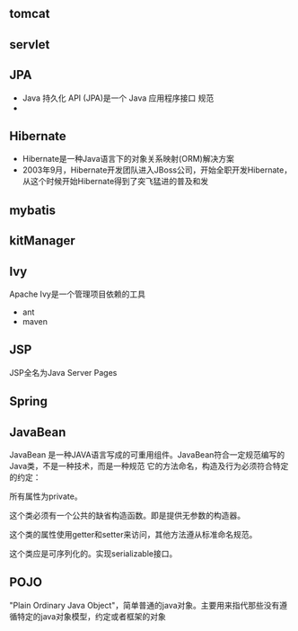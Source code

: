 ## tomcat 
## servlet
## JPA
- Java 持久化 API (JPA)是一个 Java 应用程序接口 规范
- 
## Hibernate
- Hibernate是一种Java语言下的对象关系映射(ORM)解决方案 
- 2003年9月，Hibernate开发团队进入JBoss公司，开始全职开发Hibernate，从这个时候开始Hibernate得到了突飞猛进的普及和发
## mybatis
## kitManager
## Ivy
Apache Ivy是一个管理项目依赖的工具
- ant
- maven
## JSP
JSP全名为Java Server Pages
## Spring

## JavaBean
JavaBean 是一种JAVA语言写成的可重用组件。JavaBean符合一定规范编写的Java类，不是一种技术，而是一种规范
它的方法命名，构造及行为必须符合特定的约定：

所有属性为private。

这个类必须有一个公共的缺省构造函数。即是提供无参数的构造器。

这个类的属性使用getter和setter来访问，其他方法遵从标准命名规范。

这个类应是可序列化的。实现serializable接口。



## POJO
 "Plain Ordinary Java Object"，简单普通的java对象。主要用来指代那些没有遵循特定的java对象模型，约定或者框架的对象